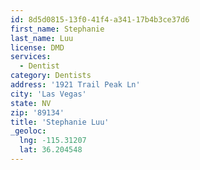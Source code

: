 ```yaml
---
id: 8d5d0815-13f0-41f4-a341-17b4b3ce37d6
first_name: Stephanie
last_name: Luu
license: DMD
services:
  - Dentist
category: Dentists
address: '1921 Trail Peak Ln'
city: 'Las Vegas'
state: NV
zip: '89134'
title: 'Stephanie Luu'
_geoloc:
  lng: -115.31207
  lat: 36.204548
---
```

